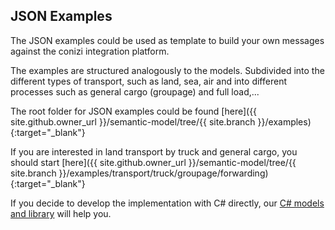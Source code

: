 ## JSON Examples

The JSON examples could be used as template to build your own messages against the conizi integration platform.

The examples are structured analogously to the models. Subdivided into the different types of transport, such as land, sea, air and into different processes such as general cargo (groupage) and full load,...

The root folder for JSON examples could be found [here]({{ site.github.owner_url }}/semantic-model/tree/{{ site.branch }}/examples){:target="_blank"}

If you are interested in land transport by truck and general cargo, you should start [here]({{ site.github.owner_url }}/semantic-model/tree/{{ site.branch }}/examples/transport/truck/groupage/forwarding){:target="_blank"}

If you decide to develop the implementation with C# directly, our [C# models and library](../site/index.html) will help you.